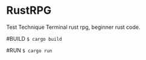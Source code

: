 # RustRPG
Test Technique
Terminal  rust rpg, beginner rust code.

#BUILD
``` $ cargo build ```

#RUN
``` $ cargo run ```



